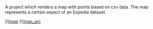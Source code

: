 A project which renders a map with points based on csv data. The map represents a certain aspect of
an Expedia dataset.

[!][map](res/ne_dec.png)
[!][map_arc](res/arc_vis.png)

